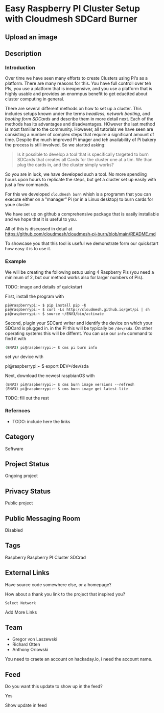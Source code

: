 # Easy Raspberry PI Cluster Setup with Cloudmesh SDCard Burner

## Upload an image

## Description

### Introduction

Over time we have seen many efforts to create Clusters using Pi's 
as a platform. There are many reasons for this. You have full controll 
over teh PIs, you use a platform that is inexpensive, and you use a platform 
that is highly usable and provides an enormpus benefit to get eductted about 
cluster computing in general.

There are several different methods on how to set up a cluster. This includes
setups known under the terms *headless*, *network booting*, and *booting form
SDCards* and describe them in more detail next.
Each of the methods has its advantages and disadvantages. HOwever the last 
method is most familiar to the community. However, all tutorials we have seen 
are consisting a number of complex steps that require a significant amount 
of time. Despite the much improved Pi imager and teh availability of Pi 
bakery the process is still involved. So we started asking:

> Is it possible to develop a tool that is specifically targeted to burn 
> SDCards that creates all Cards for the cluster one at a tim. We than plug 
> the cards in, and the cluster simply works?

So you are in luck, we have developed such a tool. No more spendiing hours 
upon hours to replicate the steps, but get a cluster set up easily with just 
a few commands.

For this we developed `cloudmesh burn` whish is a programm that you can 
execute either on a "manager" Pi (or in a Linux desktop) to burn cards 
for youe cluster

We have set up on github a comprehensive package that is easily installable 
and we hope that it is useful to you.

All of this is discussed in detail at 
<https://github.com/cloudmesh/cloudmesh-pi-burn/blob/main/README.md>

To showcase you that this tool is useful we demonstrate form our quickstart 
how easy it is to use it.

### Example

We will be creating the following setup using 4 Raspberry Pis 
(you need a minimum of 2, but our method works also for larger 
numbers of PIs).

TODO: image and details of quickstart

First, install the program with


```
pi@raspberrypi:~ $ pip install pip -U
pi@raspberrypi:~ $ curl -Ls http://cloudmesh.github.io/get/pi | sh
pi@raspberrypi:~ $ source ~/ENV3/bin/activate
```


Second, plugin your SDCard writer and  identify the device on which your 
SDCard is plugged in. in the PI this will be typically be `/dev/sda`. On other 
operating systems this will be differnt. You can use our  `info` command 
to find it with

```bash
(ENV3) pi@raspberrypi:~ $ cms pi burn info
```

set yur device with 

pi@raspberrypi:~ $ export DEV=/dev/sda

Next, download the newest raspbianOS with

```
(ENV3) pi@raspberrypi:~ $ cms burn image versions --refresh
(ENV3) pi@raspberrypi:~ $ cms burn image get latest-lite
```

TODO: fill out the rest

### Refernces

* TODO: include here the links


## Category

Software

## Project Status

Ongoing project

## Privacy Status

Public project

## Public Messaging Room

Disabled

## Tags

Raspberry
Raspberry PI
Cluster
SDCrad

## External Links

Have source code somewhere else, or a homepage?

How about a thank you link to the project that inspired you?

    Select Network

Add More Links

## Team

* Gregor von Laszewski
* Richard Otten
* Anthony Orlowski

You need to craete an account on hackaday.io, i need the account name.

## Feed

Do you want this update to show up in the feed?

Yes

Show update in feed

